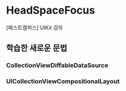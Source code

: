 # HeadSpaceFocus
[패스트캠퍼스] UIKit 강의

## 학습한 새로운 문법
### CollectionViewDiffableDataSource

### UICollectionViewCompositionalLayout
